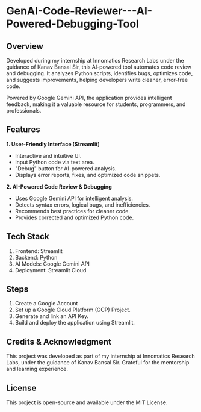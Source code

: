 # GenAI-Code-Reviewer---AI-Powered-Debugging-Tool

## Overview
Developed during my internship at Innomatics Research Labs under the guidance of Kanav Bansal Sir, this AI-powered tool automates code review and debugging. It analyzes Python scripts, identifies bugs, optimizes code, and suggests improvements, helping developers write cleaner, error-free code.

Powered by Google Gemini API, the application provides intelligent feedback, making it a valuable resource for students, programmers, and professionals.

## Features
**1.  User-Friendly Interface (Streamlit)**
* Interactive and intuitive UI.
* Input Python code via text area.
* "Debug" button for AI-powered analysis.
* Displays error reports, fixes, and optimized code snippets.
  
**2. AI-Powered Code Review & Debugging**
* Uses Google Gemini API for intelligent analysis.
* Detects syntax errors, logical bugs, and inefficiencies.
* Recommends best practices for cleaner code.
* Provides corrected and optimized Python code.

## Tech Stack
1. Frontend: Streamlit
2. Backend: Python
3. AI Models: Google Gemini API
4. Deployment: Streamlit Cloud

## Steps
1. Create a Google Account
2. Set up a Google Cloud Platform (GCP) Project.
3. Generate and link an API Key.
4. Build and deploy the application using Streamlit.

## Credits & Acknowledgment
This project was developed as part of my internship at Innomatics Research Labs, under the guidance of Kanav Bansal Sir. Grateful for the mentorship and learning experience.

## License
This project is open-source and available under the MIT License.
